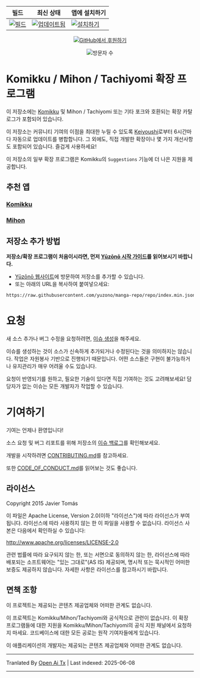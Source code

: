 <div align="center">

| 빌드 | 최신 상태 | 앱에 설치하기 |
|-------|------------|----------------|
| [![빌드](https://github.com/yuzono/tachiyomi-extensions/actions/workflows/build_push.yml/badge.svg)](https://github.com/yuzono/tachiyomi-extensions/actions/workflows/build_push.yml) | [![업데이트됨](https://img.shields.io/github/actions/workflow/status/yuzono/tachiyomi-extensions/auto_cherry_pick.yml?label=Updated&labelColor=27303D)](https://github.com/yuzono/tachiyomi-extensions/actions/workflows/auto_cherry_pick.yml) | [![설치하기](https://img.shields.io/badge/Click%20here%20to%20install%20repo-gray?style=flat&labelColor=red)](https://intradeus.github.io/http-protocol-redirector/?r=tachiyomi://add-repo?url=https://raw.githubusercontent.com/yuzono/manga-repo/repo/index.min.json) |

[![GitHub에서 후원하기](https://custom-icon-badges.demolab.com/badge/-Sponsor-ea4aaa?style=for-the-badge&logo=heart&logoColor=white)](https://github.com/sponsors/cuong-tran "Sponsor me on GitHub")

![방문자 수](https://count.getloli.com/get/@yuzono?theme=capoo-2)
</div>

# Komikku / Mihon / Tachiyomi 확장 프로그램

이 저장소에는 [Komikku](https://github.com/komikku-app/komikku) 및 Mihon / Tachiyomi 또는 기타 포크와 호환되는 확장 카탈로그가 포함되어 있습니다.

이 저장소는 커뮤니티 기여의 이점을 최대한 누릴 수 있도록 [Keiyoushi](https://github.com/keiyoushi/extensions-source)로부터 6시간마다 자동으로 업데이트를 병합합니다. 그 외에도, 직접 개발한 확장이나 몇 가지 개선사항도 포함되어 있습니다. 즐겁게 사용하세요!

이 저장소의 일부 확장 프로그램은 Komikku의 `Suggestions` 기능에 더 나은 지원을 제공합니다.

## 추천 앱

### [Komikku](https://github.com/komikku-app/komikku)

### [Mihon](https://github.com/mihonapp/mihon)

## 저장소 추가 방법

**저장소/확장 프로그램이 처음이시라면, 먼저 [Yūzōnō 시작 가이드](https://yuzono.github.io/docs/guides/getting-started#adding-the-extension-repo)를 읽어보시기 바랍니다.**

* [Yūzōnō 웹사이트](https://yuzono.github.io/add-repo)에 방문하여 저장소를 추가할 수 있습니다.
* 또는 아래의 URL을 복사하여 붙여넣으세요:

```html
https://raw.githubusercontent.com/yuzono/manga-repo/repo/index.min.json
```

# 요청

새 소스 추가나 버그 수정을 요청하려면, [이슈 생성](https://github.com/yuzono/tachiyomi-extensions/issues/new/choose)을 해주세요.

이슈를 생성하는 것이 소스가 신속하게 추가되거나 수정된다는 것을 의미하지는 않습니다.
작업은 자원봉사 기반으로 진행되기 때문입니다. 어떤 소스들은 구현이 불가능하거나 유지관리가 매우 어려울 수도 있습니다.

요청이 반영되기를 원하고, 필요한 기술이 있다면 직접 기여하는 것도 고려해보세요!
담당자가 없는 이슈는 모든 개발자가 작업할 수 있습니다.

# 기여하기

기여는 언제나 환영입니다!

소스 요청 및 버그 리포트를 위해 저장소의 [이슈 백로그](https://github.com/yuzono/tachiyomi-extensions/issues)를 확인해보세요.

개발을 시작하려면 [CONTRIBUTING.md](https://raw.githubusercontent.com/yuzono/tachiyomi-extensions/master/CONTRIBUTING.md)를 참고하세요.

또한 [CODE_OF_CONDUCT.md](https://raw.githubusercontent.com/yuzono/tachiyomi-extensions/master/CODE_OF_CONDUCT.md)를 읽어보는 것도 좋습니다.

## 라이선스

Copyright 2015 Javier Tomás

이 파일은 Apache License, Version 2.0(이하 "라이선스")에 따라 라이선스가 부여됩니다.
라이선스에 따라 사용하지 않는 한 이 파일을 사용할 수 없습니다.
라이선스 사본은 다음에서 확인하실 수 있습니다:

http://www.apache.org/licenses/LICENSE-2.0

관련 법률에 따라 요구되지 않는 한, 또는 서면으로 동의하지 않는 한, 라이선스에 따라 배포되는 소프트웨어는
"있는 그대로"(AS IS) 제공되며, 명시적 또는 묵시적인 어떠한 보증도 제공하지 않습니다.
자세한 사항은 라이선스를 참고하시기 바랍니다.

## 면책 조항

이 프로젝트는 제공되는 콘텐츠 제공업체와 어떠한 관계도 없습니다.

이 프로젝트는 Komikku/Mihon/Tachiyomi와 공식적으로 관련이 없습니다. 이 확장 프로그램들에 대한 지원을 Komikku/Mihon/Tachiyomi의 공식 지원 채널에서 요청하지 마세요. 코드베이스에 대한 모든 공로는 원작 기여자들에게 있습니다.

이 애플리케이션의 개발자는 제공되는 콘텐츠 제공업체와 어떠한 관계도 없습니다.

---

Tranlated By [Open Ai Tx](https://github.com/OpenAiTx/OpenAiTx) | Last indexed: 2025-06-08

---